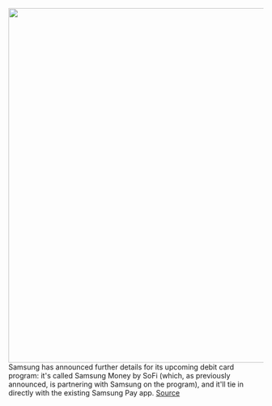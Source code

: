 <img src='https://cdn.vox-cdn.com/thumbor/GzXMzENrs0vskGkMygLAVJQKReg=/0x0:1280x800/1200x800/filters:focal(538x298:742x502)/cdn.vox-cdn.com/uploads/chorus_image/image/66848812/samsung_money.0.png' width='700px' /><br/>
Samsung has announced further details for its upcoming debit card program: it's called Samsung Money by SoFi (which, as previously announced, is partnering with Samsung on the program), and it'll tie in directly with the existing Samsung Pay app.
<a href='https://www.theverge.com/2020/5/27/21271684/samsung-money-pay-debit-card-program-sofi-mastercard-tracking-finance'> Source <a/>